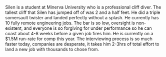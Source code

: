 Silen is a student at Minerva University who is a professional cliff diver. The tallest cliff that Silen has jumped off of was 2 and a half feet. He did a triple somersault twister and landed perfectly without a splash. He currently has 10 fully remote engineering jobs. The bar is so low, oversight is non-existent, and everyone is so forgiving for under performance so he can coast about 4-8 weeks before a given job fires him. He is currently on a $1.5M run-rate for comp this year. The interviewing process is so much faster today, companies are desperate, it takes him 2-3hrs of total effort to land a new job with thousands to chose from. 